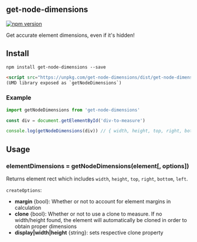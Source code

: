 ## get-node-dimensions

[![npm version](https://badge.fury.io/js/get-node-dimensions.svg)](https://badge.fury.io/js/get-node-dimensions)

Get accurate element dimensions, even if it's hidden!

## Install

`npm install get-node-dimensions --save`

```html
<script src="https://unpkg.com/get-node-dimensions/dist/get-node-dimensions.js"></script>
(UMD library exposed as `getNodeDimensions`)
```

### Example

```js
import getNodeDimensions from 'get-node-dimensions'

const div = document.getElementById('div-to-measure')

console.log(getNodeDimensions(div)) // { width, height, top, right, bottom, left }
```

## Usage

### elementDimensions = getNodeDimensions(element[, options])

Returns element rect which includes `width`, `height`, `top`, `right`, `bottom`, `left`.

`createOptions`:

- **margin** {bool}: Whether or not to account for element margins in calculation
- **clone** {bool}: Whether or not to use a clone to measure. If no width/height found, the element will automatically be cloned in order to obtain proper dimensions
- **display|width|height** {string}: sets respective clone property
